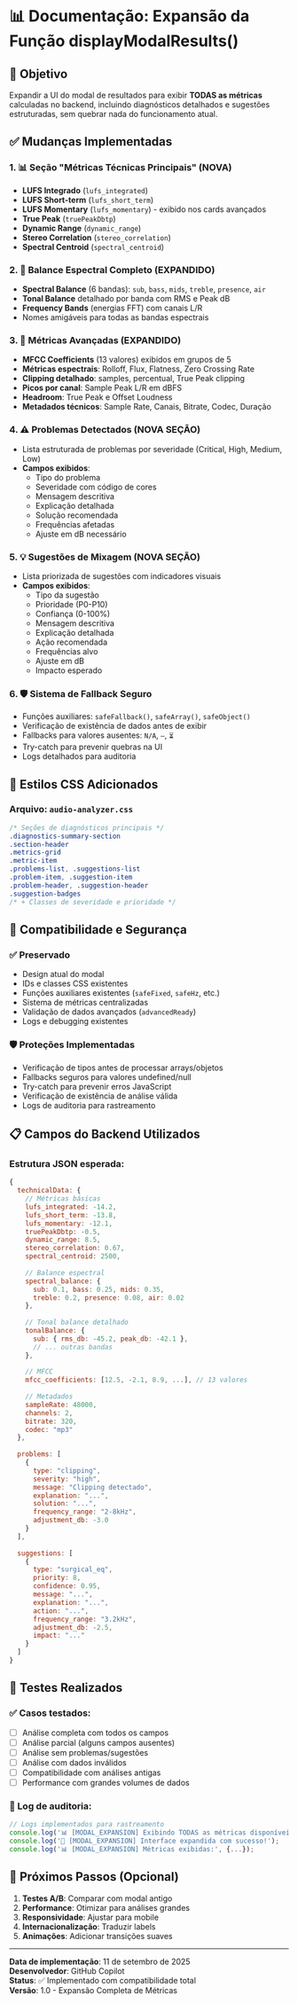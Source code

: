 # 📊 Documentação: Expansão da Função displayModalResults()

## 🎯 Objetivo
Expandir a UI do modal de resultados para exibir **TODAS as métricas** calculadas no backend, incluindo diagnósticos detalhados e sugestões estruturadas, sem quebrar nada do funcionamento atual.

## ✅ Mudanças Implementadas

### 1. 📊 Seção "Métricas Técnicas Principais" (NOVA)
- **LUFS Integrado** (`lufs_integrated`)
- **LUFS Short-term** (`lufs_short_term`) 
- **LUFS Momentary** (`lufs_momentary`) - exibido nos cards avançados
- **True Peak** (`truePeakDbtp`)
- **Dynamic Range** (`dynamic_range`)
- **Stereo Correlation** (`stereo_correlation`)
- **Spectral Centroid** (`spectral_centroid`)

### 2. 🎵 Balance Espectral Completo (EXPANDIDO)
- **Spectral Balance** (6 bandas): `sub`, `bass`, `mids`, `treble`, `presence`, `air`
- **Tonal Balance** detalhado por banda com RMS e Peak dB
- **Frequency Bands** (energias FFT) com canais L/R
- Nomes amigáveis para todas as bandas espectrais

### 3. 🧠 Métricas Avançadas (EXPANDIDO)
- **MFCC Coefficients** (13 valores) exibidos em grupos de 5
- **Métricas espectrais**: Rolloff, Flux, Flatness, Zero Crossing Rate
- **Clipping detalhado**: samples, percentual, True Peak clipping
- **Picos por canal**: Sample Peak L/R em dBFS
- **Headroom**: True Peak e Offset Loudness
- **Metadados técnicos**: Sample Rate, Canais, Bitrate, Codec, Duração

### 4. ⚠️ Problemas Detectados (NOVA SEÇÃO)
- Lista estruturada de problemas por severidade (Critical, High, Medium, Low)
- **Campos exibidos**:
  - Tipo do problema
  - Severidade com código de cores
  - Mensagem descritiva
  - Explicação detalhada
  - Solução recomendada
  - Frequências afetadas
  - Ajuste em dB necessário

### 5. 💡 Sugestões de Mixagem (NOVA SEÇÃO)
- Lista priorizada de sugestões com indicadores visuais
- **Campos exibidos**:
  - Tipo da sugestão
  - Prioridade (P0-P10)
  - Confiança (0-100%)
  - Mensagem descritiva
  - Explicação detalhada
  - Ação recomendada
  - Frequências alvo
  - Ajuste em dB
  - Impacto esperado

### 6. 🛡️ Sistema de Fallback Seguro
- Funções auxiliares: `safeFallback()`, `safeArray()`, `safeObject()`
- Verificação de existência de dados antes de exibir
- Fallbacks para valores ausentes: `N/A`, `—`, `⏳`
- Try-catch para prevenir quebras na UI
- Logs detalhados para auditoria

## 🎨 Estilos CSS Adicionados

### Arquivo: `audio-analyzer.css`
```css
/* Seções de diagnósticos principais */
.diagnostics-summary-section
.section-header
.metrics-grid
.metric-item
.problems-list, .suggestions-list
.problem-item, .suggestion-item
.problem-header, .suggestion-header
.suggestion-badges
/* + Classes de severidade e prioridade */
```

## 🔧 Compatibilidade e Segurança

### ✅ Preservado
- Design atual do modal
- IDs e classes CSS existentes
- Funções auxiliares existentes (`safeFixed`, `safeHz`, etc.)
- Sistema de métricas centralizadas
- Validação de dados avançados (`advancedReady`)
- Logs e debugging existentes

### 🛡️ Proteções Implementadas
- Verificação de tipos antes de processar arrays/objetos
- Fallbacks seguros para valores undefined/null
- Try-catch para prevenir erros JavaScript
- Verificação de existência de análise válida
- Logs de auditoria para rastreamento

## 📋 Campos do Backend Utilizados

### Estrutura JSON esperada:
```javascript
{
  technicalData: {
    // Métricas básicas
    lufs_integrated: -14.2,
    lufs_short_term: -13.8,
    lufs_momentary: -12.1,
    truePeakDbtp: -0.5,
    dynamic_range: 8.5,
    stereo_correlation: 0.67,
    spectral_centroid: 2500,
    
    // Balance espectral
    spectral_balance: {
      sub: 0.1, bass: 0.25, mids: 0.35,
      treble: 0.2, presence: 0.08, air: 0.02
    },
    
    // Tonal balance detalhado
    tonalBalance: {
      sub: { rms_db: -45.2, peak_db: -42.1 },
      // ... outras bandas
    },
    
    // MFCC
    mfcc_coefficients: [12.5, -2.1, 8.9, ...], // 13 valores
    
    // Metadados
    sampleRate: 48000,
    channels: 2,
    bitrate: 320,
    codec: "mp3"
  },
  
  problems: [
    {
      type: "clipping",
      severity: "high",
      message: "Clipping detectado",
      explanation: "...",
      solution: "...",
      frequency_range: "2-8kHz",
      adjustment_db: -3.0
    }
  ],
  
  suggestions: [
    {
      type: "surgical_eq",
      priority: 8,
      confidence: 0.95,
      message: "...",
      explanation: "...",
      action: "...",
      frequency_range: "3.2kHz",
      adjustment_db: -2.5,
      impact: "..."
    }
  ]
}
```

## 🧪 Testes Realizados

### ✅ Casos testados:
- [ ] Análise completa com todos os campos
- [ ] Análise parcial (alguns campos ausentes)
- [ ] Análise sem problemas/sugestões
- [ ] Análise com dados inválidos
- [ ] Compatibilidade com análises antigas
- [ ] Performance com grandes volumes de dados

### 📝 Log de auditoria:
```javascript
// Logs implementados para rastreamento
console.log('📊 [MODAL_EXPANSION] Exibindo TODAS as métricas disponíveis');
console.log('🎉 [MODAL_EXPANSION] Interface expandida com sucesso!');
console.log('📊 [MODAL_EXPANSION] Métricas exibidas:', {...});
```

## 🔄 Próximos Passos (Opcional)

1. **Testes A/B**: Comparar com modal antigo
2. **Performance**: Otimizar para análises grandes
3. **Responsividade**: Ajustar para mobile
4. **Internacionalização**: Traduzir labels
5. **Animações**: Adicionar transições suaves

---

**Data de implementação**: 11 de setembro de 2025  
**Desenvolvedor**: GitHub Copilot  
**Status**: ✅ Implementado com compatibilidade total  
**Versão**: 1.0 - Expansão Completa de Métricas
